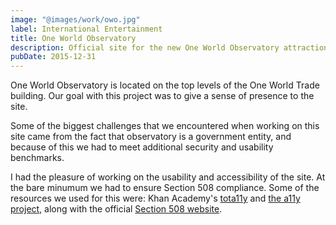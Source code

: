 ```yaml
---
image: "@images/work/owo.jpg"
label: International Entertainment
title: One World Observatory
description: Official site for the new One World Observatory attraction in NYC.
pubDate: 2015-12-31
---
```


One World Observatory is located on the top levels of the One World Trade building. Our goal with this project was to give a sense of presence to the site.

Some of the biggest challenges that we encountered when working on this site came from the fact that observatory is a government entity, and because of this we had to meet additional security and usability benchmarks.

I had the pleasure of working on the usability and accessibility of the site. At the bare minumum we had to ensure Section 508 compliance. Some of the resources we used for this were: Khan Academy's [tota11y](http://khan.github.io/tota11y/) and [the a11y project](http://a11yproject.com/), along with the official [Section 508 website](https://www.section508.gov/).
